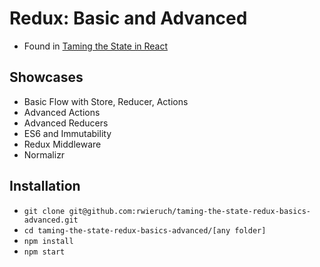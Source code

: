 # Redux: Basic and Advanced

* Found in [Taming the State in React](https://roadtoreact.com/course-details?courseId=TAMING_THE_STATE)

## Showcases

* Basic Flow with Store, Reducer, Actions
* Advanced Actions
* Advanced Reducers
* ES6 and Immutability
* Redux Middleware
* Normalizr

## Installation

* `git clone git@github.com:rwieruch/taming-the-state-redux-basics-advanced.git`
* `cd taming-the-state-redux-basics-advanced/[any folder]`
* `npm install`
* `npm start`
